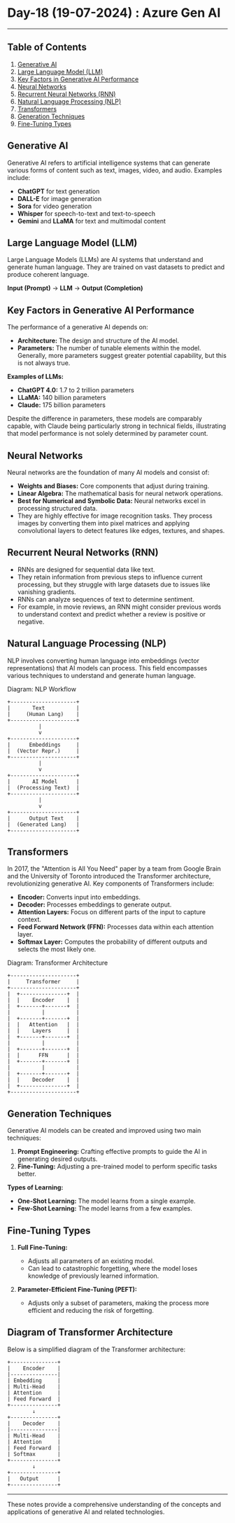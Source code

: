 # Day-18 (19-07-2024) : Azure Gen AI

---
## Table of Contents

1. [Generative AI](#generative-ai)
2. [Large Language Model (LLM)](#large-language-model-llm)
3. [Key Factors in Generative AI Performance](#key-factors-in-generative-ai-performance)
4. [Neural Networks](#neural-networks)
5. [Recurrent Neural Networks (RNN)](#recurrent-neural-networks-rnn)
6. [Natural Language Processing (NLP)](#natural-language-processing-nlp)
7. [Transformers](#transformers)
8. [Generation Techniques](#generation-techniques)
9. [Fine-Tuning Types](#fine-tuning-types)

## Generative AI

Generative AI refers to artificial intelligence systems that can generate various forms of content such as text, images, video, and audio. Examples include:
- **ChatGPT** for text generation
- **DALL-E** for image generation
- **Sora** for video generation
- **Whisper** for speech-to-text and text-to-speech
- **Gemini** and **LLaMA** for text and multimodal content

## Large Language Model (LLM)

Large Language Models (LLMs) are AI systems that understand and generate human language. They are trained on vast datasets to predict and produce coherent language.

**Input (Prompt)** → **LLM** → **Output (Completion)**

## Key Factors in Generative AI Performance

The performance of a generative AI depends on:
- **Architecture:** The design and structure of the AI model.
- **Parameters:** The number of tunable elements within the model. Generally, more parameters suggest greater potential capability, but this is not always true.

**Examples of LLMs:**
- **ChatGPT 4.0:** 1.7 to 2 trillion parameters
- **LLaMA:** 140 billion parameters
- **Claude:** 175 billion parameters

Despite the difference in parameters, these models are comparably capable, with Claude being particularly strong in technical fields, illustrating that model performance is not solely determined by parameter count.

## Neural Networks

Neural networks are the foundation of many AI models and consist of:
- **Weights and Biases:** Core components that adjust during training.
- **Linear Algebra:** The mathematical basis for neural network operations.
- **Best for Numerical and Symbolic Data:** Neural networks excel in processing structured data.
- They are highly effective for image recognition tasks. They process images by converting them into pixel matrices and applying convolutional layers to detect features like edges, textures, and shapes.

## Recurrent Neural Networks (RNN)

- RNNs are designed for sequential data like text.
- They retain information from previous steps to influence current processing, but they struggle with large datasets due to issues like vanishing gradients.
- RNNs can analyze sequences of text to determine sentiment.
- For example, in movie reviews, an RNN might consider previous words to understand context and predict whether a review is positive or negative.

## Natural Language Processing (NLP)

NLP involves converting human language into embeddings (vector representations) that AI models can process. This field encompasses various techniques to understand and generate human language.

Diagram: NLP Workflow
```
+---------------------+
|       Text          |
|     (Human Lang)    |
+---------------------+
          |
          v
+---------------------+
|      Embeddings     |
|  (Vector Repr.)     |
+---------------------+
          |
          v
+---------------------+
|       AI Model      |
|  (Processing Text)  |
+---------------------+
          |
          v
+---------------------+
|      Output Text    |
|  (Generated Lang)   |
+---------------------+
```
## Transformers

In 2017, the "Attention is All You Need" paper by a team from Google Brain and the University of Toronto introduced the Transformer architecture, revolutionizing generative AI. Key components of Transformers include:
- **Encoder:** Converts input into embeddings.
- **Decoder:** Processes embeddings to generate output.
- **Attention Layers:** Focus on different parts of the input to capture context.
- **Feed Forward Network (FFN):** Processes data within each attention layer.
- **Softmax Layer:** Computes the probability of different outputs and selects the most likely one.

Diagram: Transformer Architecture
```
+---------------------+
|     Transformer     |
+---------------------+
|  +---------------+  |
|  |    Encoder    |  |
|  +-------+-------+  |
|          |          |
|  +-------+-------+  |
|  |   Attention   |  |
|  |    Layers     |  |
|  +-------+-------+  |
|          |          |
|  +-------+-------+  |
|  |      FFN      |  |
|  +-------+-------+  |
|          |          |
|  +-------+-------+  |
|  |    Decoder    |  |
|  +---------------+  |
+---------------------+
```

## Generation Techniques

Generative AI models can be created and improved using two main techniques:
1. **Prompt Engineering:** Crafting effective prompts to guide the AI in generating desired outputs.
2. **Fine-Tuning:** Adjusting a pre-trained model to perform specific tasks better.

**Types of Learning:**
- **One-Shot Learning:** The model learns from a single example.
- **Few-Shot Learning:** The model learns from a few examples.

## Fine-Tuning Types

1. **Full Fine-Tuning:**
   - Adjusts all parameters of an existing model.
   - Can lead to catastrophic forgetting, where the model loses knowledge of previously learned information.

2. **Parameter-Efficient Fine-Tuning (PEFT):**
   - Adjusts only a subset of parameters, making the process more efficient and reducing the risk of forgetting.

## Diagram of Transformer Architecture

Below is a simplified diagram of the Transformer architecture:

```plaintext
+---------------+
|    Encoder    |
|---------------|
| Embedding     |
| Multi-Head    |
| Attention     |
| Feed Forward  |
+---------------+
        ↓
+---------------+
|    Decoder    |
|---------------|
| Multi-Head    |
| Attention     |
| Feed Forward  |
| Softmax       |
+---------------+
        ↓
+---------------+
|   Output      |
+---------------+
```

---

These notes provide a  comprehensive understanding of the concepts and applications of generative AI and related technologies.
